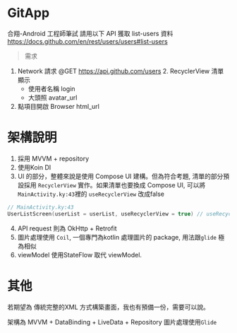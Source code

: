 # GitApp

合翔-Android 工程師筆試
請用以下 API 獲取 list-users 資料 https://docs.github.com/en/rest/users/users#list-users

> 需求
1. Network 請求 @GET https://api.github.com/users 2. RecyclerView 清單顯示
   - 使用者名稱 login
   - 大頭照 avatar_url
3. 點項目開啟 Browser html_url

# 架構說明

1. 採用 MVVM + repository
2. 使用Koin DI
3. UI 的部分，整體來說是使用 Compose UI 建構。但為符合考題, 清單的部分預設採用 `RecyclerView` 實作。如果清單也要換成 Compose UI, 可以將 `MainActivity.ky:43`裡的 `useRecyclerView` 改成false
```Kotlin
// MainActivity.ky:43
UserListScreen(userList = userList, useRecyclerView = true) // useRecyclerView = false, 即直接使用LazyColumn
```
4. API request 則為 OkHttp + Retrofit
5. 圖片處理使用 `Coil`, 一個專門為kotlin 處理圖片的 package, 用法跟`glide` 極為相似
6. viewModel 使用StateFlow 取代 viewModel.

# 其他
若期望為 傳統完整的XML 方式構築畫面，我也有預備一份，需要可以說。

架構為 MVVM + DataBinding + LiveData + Repository
圖片處理使用`Glide`

